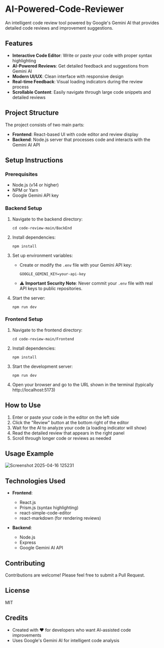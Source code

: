 # AI-Powered-Code-Reviewer

An intelligent code review tool powered by Google's Gemini AI that provides detailed code reviews and improvement suggestions.

## Features

- **Interactive Code Editor**: Write or paste your code with proper syntax highlighting
- **AI-Powered Reviews**: Get detailed feedback and suggestions from Gemini AI
- **Modern UI/UX**: Clean interface with responsive design
- **Real-time Feedback**: Visual loading indicators during the review process
- **Scrollable Content**: Easily navigate through large code snippets and detailed reviews

## Project Structure

The project consists of two main parts:

- **Frontend**: React-based UI with code editor and review display
- **Backend**: Node.js server that processes code and interacts with the Gemini AI API

## Setup Instructions

### Prerequisites

- Node.js (v14 or higher)
- NPM or Yarn
- Google Gemini API key

### Backend Setup

1. Navigate to the backend directory:
   ```
   cd code-review-main/BackEnd
   ```

2. Install dependencies:
   ```
   npm install
   ```

3. Set up environment variables:
   - Create or modify the `.env` file with your Gemini API key:
     ```
     GOOGLE_GEMINI_KEY=your-api-key
     ```
   - ⚠️ **Important Security Note**: Never commit your `.env` file with real API keys to public repositories.

4. Start the server:
   ```
   npm run dev
   ```

### Frontend Setup

1. Navigate to the frontend directory:
   ```
   cd code-review-main/Frontend
   ```

2. Install dependencies:
   ```
   npm install
   ```

3. Start the development server:
   ```
   npm run dev
   ```

4. Open your browser and go to the URL shown in the terminal (typically http://localhost:5173)

## How to Use

1. Enter or paste your code in the editor on the left side
2. Click the "Review" button at the bottom right of the editor
3. Wait for the AI to analyze your code (a loading indicator will show)
4. Read the detailed review that appears in the right panel
5. Scroll through longer code or reviews as needed

## Usage Example

![Screenshot 2025-04-16 125231](https://github.com/user-attachments/assets/581767c4-8386-46a6-9e64-dcd853aa6570)


## Technologies Used

- **Frontend**:
  - React.js
  - Prism.js (syntax highlighting)
  - react-simple-code-editor
  - react-markdown (for rendering reviews)

- **Backend**:
  - Node.js
  - Express
  - Google Gemini AI API

## Contributing

Contributions are welcome! Please feel free to submit a Pull Request.

## License

MIT

## Credits

- Created with ❤️ for developers who want AI-assisted code improvements
- Uses Google's Gemini AI for intelligent code analysis 
